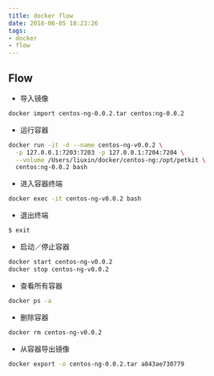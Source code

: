 ```yaml
---
title: docker flow
date: 2018-06-05 18:23:26
tags:
- docker
- flow
---
```


## Flow

- 导入镜像

```bash
docker import centos-ng-0.0.2.tar centos:ng-0.0.2
```

- 运行容器

```bash
docker run -it -d --name centos-ng-v0.0.2 \
  -p 127.0.0.1:7203:7203 -p 127.0.0.1:7204:7204 \
  --volume /Users/liuxin/docker/centos-ng:/opt/petkit \
  centos:ng-0.0.2 bash
```

- 进入容器终端

```bash
docker exec -it centos-ng-v0.0.2 bash
```

- 退出终端

```bash
$ exit
```

- 启动／停止容器

```bash
docker start centos-ng-v0.0.2
docker stop centos-ng-v0.0.2
```

- 查看所有容器

```bash
docker ps -a
```

- 删除容器

```bash
docker rm centos-ng-v0.0.2
```

- 从容器导出镜像

```bash
docker export -o centos-ng-0.0.2.tar a843ae730779
```

